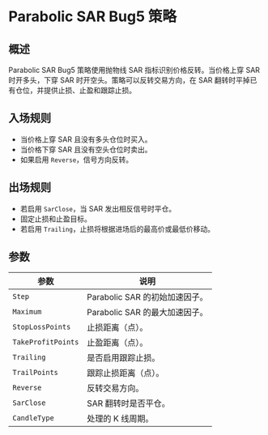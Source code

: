 # Parabolic SAR Bug5 策略

## 概述

Parabolic SAR Bug5 策略使用抛物线 SAR 指标识别价格反转。当价格上穿 SAR 时开多头，下穿 SAR 时开空头。策略可以反转交易方向，在 SAR 翻转时平掉已有仓位，并提供止损、止盈和跟踪止损。

## 入场规则

- 当价格上穿 SAR 且没有多头仓位时买入。
- 当价格下穿 SAR 且没有空头仓位时卖出。
- 如果启用 `Reverse`，信号方向反转。

## 出场规则

- 若启用 `SarClose`，当 SAR 发出相反信号时平仓。
- 固定止损和止盈目标。
- 若启用 `Trailing`，止损将根据进场后的最高价或最低价移动。

## 参数

| 参数 | 说明 |
|------|------|
| `Step` | Parabolic SAR 的初始加速因子。 |
| `Maximum` | Parabolic SAR 的最大加速因子。 |
| `StopLossPoints` | 止损距离（点）。 |
| `TakeProfitPoints` | 止盈距离（点）。 |
| `Trailing` | 是否启用跟踪止损。 |
| `TrailPoints` | 跟踪止损距离（点）。 |
| `Reverse` | 反转交易方向。 |
| `SarClose` | SAR 翻转时是否平仓。 |
| `CandleType` | 处理的 K 线周期。 |

